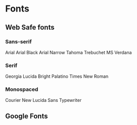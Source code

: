 # Fonts

## Web Safe fonts

### Sans-serif
Arial
Arial Black
Arial Narrow
Tahoma
Trebuchet MS
Verdana

### Serif
Georgia
Lucida Bright
Palatino
Times New Roman

### Monospaced
Courier New
Lucida Sans Typewriter

## Google Fonts
